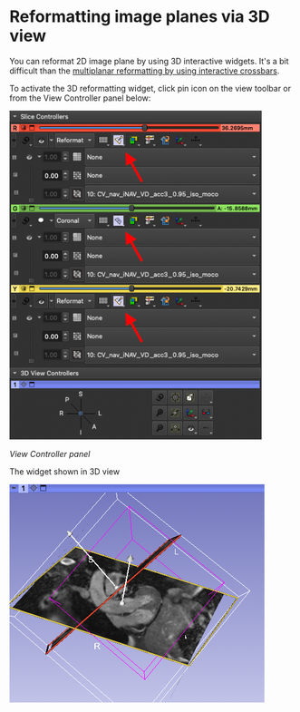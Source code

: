 # Reformatting image planes via 3D view

You can reformat 2D image plane by using 3D interactive widgets. It's a bit difficult than the [multiplanar reformatting by using interactive crossbars](interactive-multiplanar-reformatting.md).

To activate the 3D reformatting widget, click pin icon on the view toolbar or from the View Controller panel below:

<img title="" src="figs/mpr-view-controllers.png" alt="" width="445" data-align="inline">

*View Controller panel*

The widget shown in 3D view

![](figs/mpr-3dwidget.png)
